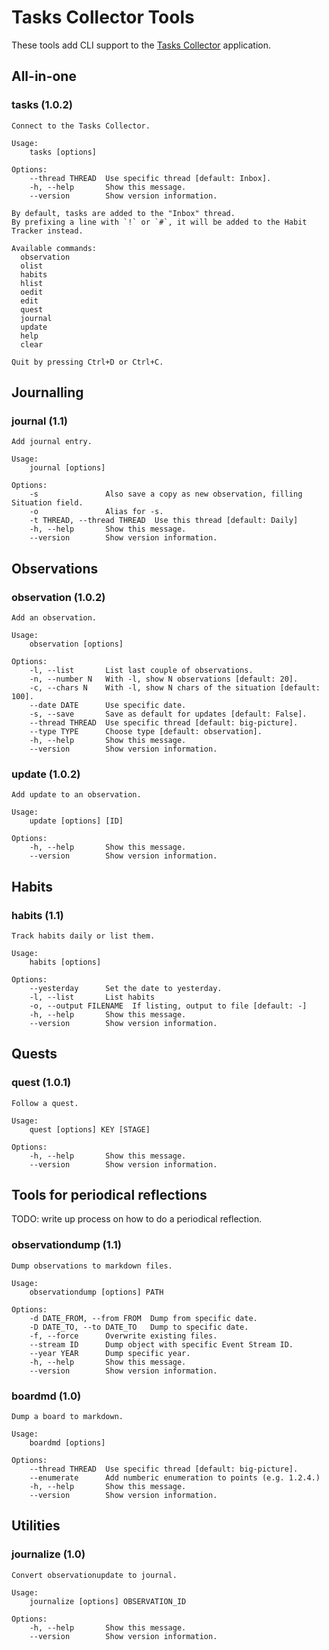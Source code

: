 # Tasks Collector Tools

These tools add CLI support to the [Tasks Collector](https://github.com/dragonee/tasks-collector) application.

## All-in-one

### tasks (1.0.2)

```
Connect to the Tasks Collector.

Usage: 
    tasks [options]

Options:
    --thread THREAD  Use specific thread [default: Inbox].
    -h, --help       Show this message.
    --version        Show version information.

By default, tasks are added to the "Inbox" thread.
By prefixing a line with `!` or `#`, it will be added to the Habit Tracker instead.

Available commands:
  observation
  olist
  habits
  hlist
  oedit
  edit
  quest
  journal
  update
  help
  clear

Quit by pressing Ctrl+D or Ctrl+C.
```

## Journalling

### journal (1.1)

```
Add journal entry.

Usage: 
    journal [options]

Options:
    -s               Also save a copy as new observation, filling Situation field.
    -o               Alias for -s.
    -t THREAD, --thread THREAD  Use this thread [default: Daily]
    -h, --help       Show this message.
    --version        Show version information.
```

## Observations

### observation (1.0.2)

```
Add an observation.

Usage: 
    observation [options]

Options:
    -l, --list       List last couple of observations.
    -n, --number N   With -l, show N observations [default: 20].
    -c, --chars N    With -l, show N chars of the situation [default: 100].
    --date DATE      Use specific date.
    -s, --save       Save as default for updates [default: False].
    --thread THREAD  Use specific thread [default: big-picture].
    --type TYPE      Choose type [default: observation].
    -h, --help       Show this message.
    --version        Show version information.
```

### update (1.0.2)

```
Add update to an observation.

Usage: 
    update [options] [ID]

Options:
    -h, --help       Show this message.
    --version        Show version information.
```

## Habits

### habits (1.1)

```
Track habits daily or list them.

Usage: 
    habits [options]

Options:
    --yesterday      Set the date to yesterday.
    -l, --list       List habits
    -o, --output FILENAME  If listing, output to file [default: -]
    -h, --help       Show this message.
    --version        Show version information.
```

## Quests

### quest (1.0.1)

```
Follow a quest.

Usage: 
    quest [options] KEY [STAGE]

Options:
    -h, --help       Show this message.
    --version        Show version information.
```

## Tools for periodical reflections

TODO: write up process on how to do a periodical reflection.

### observationdump (1.1)

```
Dump observations to markdown files.

Usage: 
    observationdump [options] PATH

Options:
    -d DATE_FROM, --from FROM  Dump from specific date.
    -D DATE_TO, --to DATE_TO   Dump to specific date.
    -f, --force      Overwrite existing files.
    --stream ID      Dump object with specific Event Stream ID.
    --year YEAR      Dump specific year.
    -h, --help       Show this message.
    --version        Show version information.
```

### boardmd (1.0)

```
Dump a board to markdown.

Usage: 
    boardmd [options]

Options:
    --thread THREAD  Use specific thread [default: big-picture].
    --enumerate      Add numberic enumeration to points (e.g. 1.2.4.)
    -h, --help       Show this message.
    --version        Show version information.
```

## Utilities

### journalize (1.0)

```
Convert observationupdate to journal.

Usage:
    journalize [options] OBSERVATION_ID

Options:
    -h, --help       Show this message.
    --version        Show version information.
```
